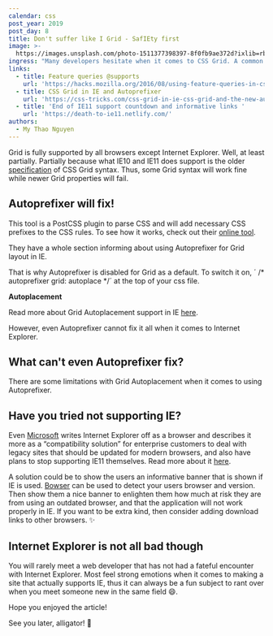```yaml
---
calendar: css
post_year: 2019
post_day: 8
title: Don't suffer like I Grid - SafIEty first
image: >-
  https://images.unsplash.com/photo-1511377398397-8f0fb9ae372d?ixlib=rb-1.2.1&ixid=eyJhcHBfaWQiOjEyMDd9&auto=format&fit=crop&w=2100&q=80
ingress: "Many developers hesitate when it comes to CSS Grid. A common argument against it is that it's not supported by all browsers, but that is not true! \U0001F624"
links:
  - title: Feature queries @supports
    url: 'https://hacks.mozilla.org/2016/08/using-feature-queries-in-css/ '
  - title: CSS Grid in IE and Autoprefixer
    url: 'https://css-tricks.com/css-grid-in-ie-css-grid-and-the-new-autoprefixer/ '
  - title: 'End of IE11 support countdown and informative links '
    url: 'https://death-to-ie11.netlify.com/'
authors:
  - My Thao Nguyen
---
```

Grid is fully supported by all browsers except Internet Explorer.  Well, at least partially. Partially because what IE10 and IE11 does support is the older [specification](https://www.w3.org/TR/2011/WD-css3-grid-layout-20110407/) of CSS Grid syntax. Thus, some Grid syntax will work fine while newer Grid properties will fail.

## Autoprefixer will fix!

This tool is a PostCSS plugin to parse CSS and will add necessary CSS prefixes to the CSS rules. To see how it works, check out their [online tool](https://autoprefixer.github.io/).

They have a whole section informing about using Autoprefixer for Grid layout in IE. 

That is why Autoprefixer is disabled for Grid as a default. To switch it on, ´ /\* autoprefixer grid: autoplace \*/´ at the top of your css file. 

**Autoplacement**

Read more about Grid Autoplacement support in IE [here](https://github.com/postcss/autoprefixer#grid-autoplacement-support-in-ie).

However, even Autoprefixer cannot fix it all when it comes to Internet Explorer. 

## What can't even Autoprefixer fix?

There are some limitations with Grid Autoplacement when it comes to using Autoprefixer. 

## Have you tried not supporting IE?

Even [Microsoft](https://techcommunity.microsoft.com/t5/Windows-IT-Pro-Blog/The-perils-of-using-Internet-Explorer-as-your-default-browser/ba-p/331732) writes Internet Explorer off as a browser and describes it more as a “compatibility solution”  for enterprise customers to deal with legacy sites that should be updated for modern browsers, and also have plans to stop supporting IE11 themselves. Read more about it [here](https://www.microsoft.com/en-ca/windowsforbusiness/end-of-ie-support).  

A solution could be to show the users an informative banner that is shown if IE is used. [Bowser](https://github.com/lancedikson/bowser) can be used to detect your users browser and version. Then show them a nice banner to enlighten them how much at risk they are from using an outdated browser, and that the application will not work properly in IE. If you want to be extra kind, then consider adding download links to other browsers. ✨

## Internet Explorer is not all bad though

You will rarely meet a web developer that has not had a fateful encounter with Internet Explorer. Most feel strong emotions when it comes to making a site that actually supports IE, thus it can always be a fun subject to rant over when you meet someone new in the same field 😄.  

Hope you enjoyed the article! 

See you later, alligator! 🐊
